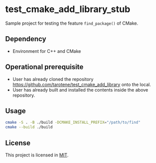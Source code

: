 # test_cmake_add_library_stub

Sample project for testing the feature `find_package()` of CMake.

## Dependency

- Environment for C++ and CMake

## Operational prerequisite

- User has already cloned the repository <https://github.com/tarotene/test_cmake_add_library> onto the local.
- User has already built and installed the contents inside the above repository.

## Usage

```sh
cmake -S . -B ./build -DCMAKE_INSTALL_PREFIX="/path/to/find"
cmake --build ./build
```

## License

This project is licensed in [MIT](./LICENSE).
